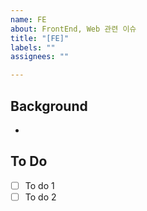 ```yaml
---
name: FE
about: FrontEnd, Web 관련 이슈
title: "[FE]"
labels: ""
assignees: ""

---
```


## Background
-

## To Do
- [ ] To do 1
- [ ] To do 2